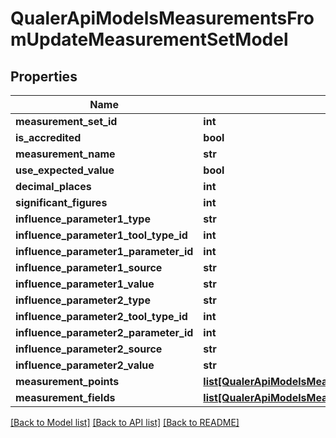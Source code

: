 # QualerApiModelsMeasurementsFromUpdateMeasurementSetModel

## Properties
Name | Type | Description | Notes
------------ | ------------- | ------------- | -------------
**measurement_set_id** | **int** |  | [optional] 
**is_accredited** | **bool** |  | [optional] 
**measurement_name** | **str** |  | [optional] 
**use_expected_value** | **bool** |  | [optional] 
**decimal_places** | **int** |  | [optional] 
**significant_figures** | **int** |  | [optional] 
**influence_parameter1_type** | **str** |  | [optional] 
**influence_parameter1_tool_type_id** | **int** |  | [optional] 
**influence_parameter1_parameter_id** | **int** |  | [optional] 
**influence_parameter1_source** | **str** |  | [optional] 
**influence_parameter1_value** | **str** |  | [optional] 
**influence_parameter2_type** | **str** |  | [optional] 
**influence_parameter2_tool_type_id** | **int** |  | [optional] 
**influence_parameter2_parameter_id** | **int** |  | [optional] 
**influence_parameter2_source** | **str** |  | [optional] 
**influence_parameter2_value** | **str** |  | [optional] 
**measurement_points** | [**list[QualerApiModelsMeasurementsFromUpdateMeasurementPointModel]**](QualerApiModelsMeasurementsFromUpdateMeasurementPointModel.md) |  | [optional] 
**measurement_fields** | [**list[QualerApiModelsMeasurementsFromUpdateMeasurementFieldModel]**](QualerApiModelsMeasurementsFromUpdateMeasurementFieldModel.md) |  | [optional] 

[[Back to Model list]](../README.md#documentation-for-models) [[Back to API list]](../README.md#documentation-for-api-endpoints) [[Back to README]](../README.md)


